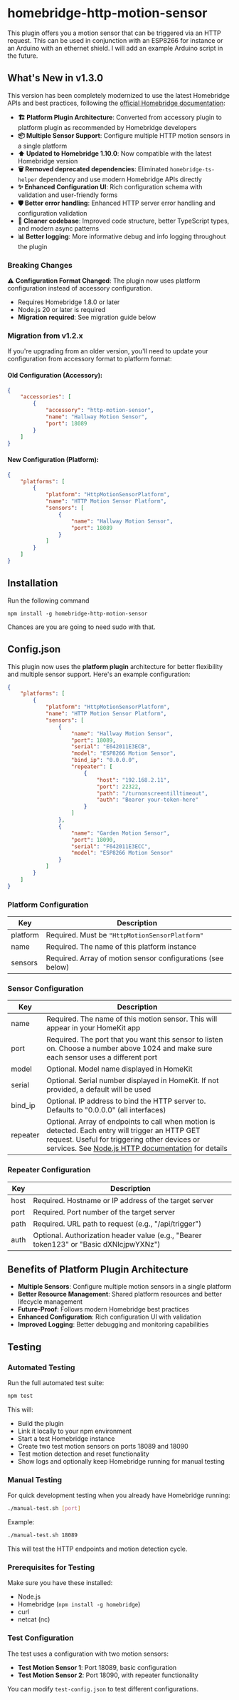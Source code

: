 # homebridge-http-motion-sensor

This plugin offers you a motion sensor that can be triggered via an HTTP request. This can be used in conjunction with an ESP8266 for instance or an Arduino with an ethernet shield. I will add an example Arduino script in the future.

## What's New in v1.3.0

This version has been completely modernized to use the latest Homebridge APIs and best practices, following the [official Homebridge documentation](https://developers.homebridge.io/#/api/platform-plugins):

- **🏗️ Platform Plugin Architecture**: Converted from accessory plugin to platform plugin as recommended by Homebridge developers
- **📦 Multiple Sensor Support**: Configure multiple HTTP motion sensors in a single platform
- **⬆️ Updated to Homebridge 1.10.0**: Now compatible with the latest Homebridge version
- **🗑️ Removed deprecated dependencies**: Eliminated `homebridge-ts-helper` dependency and use modern Homebridge APIs directly
- **✨ Enhanced Configuration UI**: Rich configuration schema with validation and user-friendly forms
- **🛡️ Better error handling**: Enhanced HTTP server error handling and configuration validation
- **🧹 Cleaner codebase**: Improved code structure, better TypeScript types, and modern async patterns
- **📊 Better logging**: More informative debug and info logging throughout the plugin

### Breaking Changes

⚠️ **Configuration Format Changed**: The plugin now uses platform configuration instead of accessory configuration.

- Requires Homebridge 1.8.0 or later
- Node.js 20 or later is required
- **Migration required**: See migration guide below

### Migration from v1.2.x

If you're upgrading from an older version, you'll need to update your configuration from accessory format to platform format:

#### Old Configuration (Accessory):

```json
{
    "accessories": [
        {
            "accessory": "http-motion-sensor",
            "name": "Hallway Motion Sensor",
            "port": 18089
        }
    ]
}
```

#### New Configuration (Platform):

```json
{
    "platforms": [
        {
            "platform": "HttpMotionSensorPlatform",
            "name": "HTTP Motion Sensor Platform",
            "sensors": [
                {
                    "name": "Hallway Motion Sensor",
                    "port": 18089
                }
            ]
        }
    ]
}
```

## Installation

Run the following command

```
npm install -g homebridge-http-motion-sensor
```

Chances are you are going to need sudo with that.

## Config.json

This plugin now uses the **platform plugin** architecture for better flexibility and multiple sensor support. Here's an example configuration:

```json
{
    "platforms": [
        {
            "platform": "HttpMotionSensorPlatform",
            "name": "HTTP Motion Sensor Platform",
            "sensors": [
                {
                    "name": "Hallway Motion Sensor",
                    "port": 18089,
                    "serial": "E642011E3ECB",
                    "model": "ESP8266 Motion Sensor",
                    "bind_ip": "0.0.0.0",
                    "repeater": [
                        {
                            "host": "192.168.2.11",
                            "port": 22322,
                            "path": "/turnonscreentilltimeout",
                            "auth": "Bearer your-token-here"
                        }
                    ]
                },
                {
                    "name": "Garden Motion Sensor",
                    "port": 18090,
                    "serial": "F642011E3ECC",
                    "model": "ESP8266 Motion Sensor"
                }
            ]
        }
    ]
}
```

### Platform Configuration

| Key      | Description                                                 |
| -------- | ----------------------------------------------------------- |
| platform | Required. Must be `"HttpMotionSensorPlatform"`              |
| name     | Required. The name of this platform instance                |
| sensors  | Required. Array of motion sensor configurations (see below) |

### Sensor Configuration

| Key      | Description                                                                                                                                                                                                                                                               |
| -------- | ------------------------------------------------------------------------------------------------------------------------------------------------------------------------------------------------------------------------------------------------------------------------- |
| name     | Required. The name of this motion sensor. This will appear in your HomeKit app                                                                                                                                                                                            |
| port     | Required. The port that you want this sensor to listen on. Choose a number above 1024 and make sure each sensor uses a different port                                                                                                                                     |
| model    | Optional. Model name displayed in HomeKit                                                                                                                                                                                                                                 |
| serial   | Optional. Serial number displayed in HomeKit. If not provided, a default will be used                                                                                                                                                                                     |
| bind_ip  | Optional. IP address to bind the HTTP server to. Defaults to "0.0.0.0" (all interfaces)                                                                                                                                                                                   |
| repeater | Optional. Array of endpoints to call when motion is detected. Each entry will trigger an HTTP GET request. Useful for triggering other devices or services. See [Node.js HTTP documentation](https://nodejs.org/api/http.html#http_http_get_options_callback) for details |

### Repeater Configuration

| Key  | Description                                                                            |
| ---- | -------------------------------------------------------------------------------------- |
| host | Required. Hostname or IP address of the target server                                  |
| port | Required. Port number of the target server                                             |
| path | Required. URL path to request (e.g., "/api/trigger")                                   |
| auth | Optional. Authorization header value (e.g., "Bearer token123" or "Basic dXNlcjpwYXNz") |

## Benefits of Platform Plugin Architecture

- **Multiple Sensors**: Configure multiple motion sensors in a single platform
- **Better Resource Management**: Shared platform resources and better lifecycle management
- **Future-Proof**: Follows modern Homebridge best practices
- **Enhanced Configuration**: Rich configuration UI with validation
- **Improved Logging**: Better debugging and monitoring capabilities

## Testing

### Automated Testing

Run the full automated test suite:

```bash
npm test
```

This will:
- Build the plugin
- Link it locally to your npm environment
- Start a test Homebridge instance
- Create two test motion sensors on ports 18089 and 18090
- Test motion detection and reset functionality
- Show logs and optionally keep Homebridge running for manual testing

### Manual Testing

For quick development testing when you already have Homebridge running:

```bash
./manual-test.sh [port]
```

Example:
```bash
./manual-test.sh 18089
```

This will test the HTTP endpoints and motion detection cycle.

### Prerequisites for Testing

Make sure you have these installed:
- Node.js
- Homebridge (`npm install -g homebridge`)
- curl
- netcat (nc)

### Test Configuration

The test uses a configuration with two motion sensors:
- **Test Motion Sensor 1**: Port 18089, basic configuration
- **Test Motion Sensor 2**: Port 18090, with repeater functionality

You can modify `test-config.json` to test different configurations.

